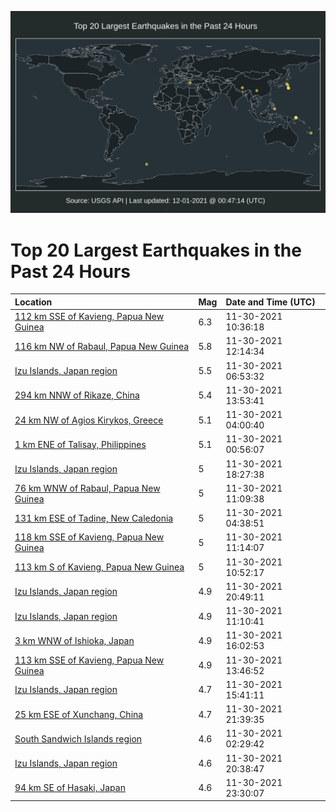 ![Map](./map.png)

# Top 20 Largest Earthquakes in the Past 24 Hours

| Location | Mag | Date and Time (UTC) |
|:---|:---|:---|
| [112 km SSE of Kavieng, Papua New Guinea](https://earthquake.usgs.gov/earthquakes/eventpage/us6000g7v8) | 6.3 | 11-30-2021 10:36:18 |
| [116 km NW of Rabaul, Papua New Guinea](https://earthquake.usgs.gov/earthquakes/eventpage/us6000g7w4) | 5.8 | 11-30-2021 12:14:34 |
| [Izu Islands, Japan region](https://earthquake.usgs.gov/earthquakes/eventpage/us6000g7tw) | 5.5 | 11-30-2021 06:53:32 |
| [294 km NNW of Rikaze, China](https://earthquake.usgs.gov/earthquakes/eventpage/us6000g7wd) | 5.4 | 11-30-2021 13:53:41 |
| [24 km NW of Agios Kirykos, Greece](https://earthquake.usgs.gov/earthquakes/eventpage/us6000g7ta) | 5.1 | 11-30-2021 04:00:40 |
| [1 km ENE of Talisay, Philippines](https://earthquake.usgs.gov/earthquakes/eventpage/us6000g7s9) | 5.1 | 11-30-2021 00:56:07 |
| [Izu Islands, Japan region](https://earthquake.usgs.gov/earthquakes/eventpage/us6000g7z5) | 5 | 11-30-2021 18:27:38 |
| [76 km WNW of Rabaul, Papua New Guinea](https://earthquake.usgs.gov/earthquakes/eventpage/us6000g7vi) | 5 | 11-30-2021 11:09:38 |
| [131 km ESE of Tadine, New Caledonia](https://earthquake.usgs.gov/earthquakes/eventpage/us6000g7th) | 5 | 11-30-2021 04:38:51 |
| [118 km SSE of Kavieng, Papua New Guinea](https://earthquake.usgs.gov/earthquakes/eventpage/us6000g7vl) | 5 | 11-30-2021 11:14:07 |
| [113 km S of Kavieng, Papua New Guinea](https://earthquake.usgs.gov/earthquakes/eventpage/us6000g7vp) | 5 | 11-30-2021 10:52:17 |
| [Izu Islands, Japan region](https://earthquake.usgs.gov/earthquakes/eventpage/us6000g807) | 4.9 | 11-30-2021 20:49:11 |
| [Izu Islands, Japan region](https://earthquake.usgs.gov/earthquakes/eventpage/us6000g7vj) | 4.9 | 11-30-2021 11:10:41 |
| [3 km WNW of Ishioka, Japan](https://earthquake.usgs.gov/earthquakes/eventpage/us6000g7x3) | 4.9 | 11-30-2021 16:02:53 |
| [113 km SSE of Kavieng, Papua New Guinea](https://earthquake.usgs.gov/earthquakes/eventpage/us6000g7wc) | 4.9 | 11-30-2021 13:46:52 |
| [Izu Islands, Japan region](https://earthquake.usgs.gov/earthquakes/eventpage/us6000g7ww) | 4.7 | 11-30-2021 15:41:11 |
| [25 km ESE of Xunchang, China](https://earthquake.usgs.gov/earthquakes/eventpage/us6000g80u) | 4.7 | 11-30-2021 21:39:35 |
| [South Sandwich Islands region](https://earthquake.usgs.gov/earthquakes/eventpage/us6000g7su) | 4.6 | 11-30-2021 02:29:42 |
| [Izu Islands, Japan region](https://earthquake.usgs.gov/earthquakes/eventpage/us6000g80f) | 4.6 | 11-30-2021 20:38:47 |
| [94 km SE of Hasaki, Japan](https://earthquake.usgs.gov/earthquakes/eventpage/us6000g81t) | 4.6 | 11-30-2021 23:30:07 |
